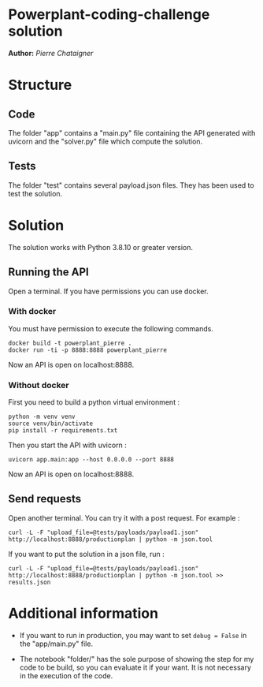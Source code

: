 Powerplant-coding-challenge solution
==============

**Author:** *Pierre Chataigner*

# Structure

## Code
The folder "app" contains a "main.py" file containing the API generated with uvicorn and the "solver.py" file which compute the solution.

## Tests
The folder "test" contains several payload.json files. They has been used to test the solution.


# Solution
The solution works with Python 3.8.10 or greater version.

## Running the API
Open a terminal. If you have permissions you can use docker.
### With docker
You must have permission to execute the following commands.
```
docker build -t powerplant_pierre .
docker run -ti -p 8888:8888 powerplant_pierre
```
Now an API is open on localhost:8888.


### Without docker
First you need to build a python virtual environment :
```
python -m venv venv
source venv/bin/activate
pip install -r requirements.txt
```
Then you start the API with uvicorn :
```
uvicorn app.main:app --host 0.0.0.0 --port 8888
```
Now an API is open on localhost:8888.

## Send requests
Open another terminal. 
You can try it with a post request. For example :
```
curl -L -F "upload_file=@tests/payloads/payload1.json" http://localhost:8888/productionplan | python -m json.tool 
```

If you want to put the solution in a json file, run :
```
curl -L -F "upload_file=@tests/payloads/payload1.json" http://localhost:8888/productionplan | python -m json.tool >> results.json
```



# Additional information

- If you want to run in production, you may want to set ```debug = False``` in the "app/main.py" file.

- The notebook "folder/" has the sole purpose of showing the step for my code to be build, so you can evaluate it if your want. It is not necessary in the execution of the code.

